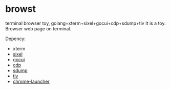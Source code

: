 # browst
terminal browser toy, golang+xterm+sixel+gocui+cdp+sdump+tiv
It is a toy. Browser web page on terminal.

Depency:
- xterm
- [sixel](https://github.com/saitoha/libsixel)
- [gocui](https://github.com/jroimartin/gocui)
- [cdp](https://github.com/mafredri/cdp)
- [sdump](https://github.com/uobikiemukot/sdump)
- [tiv](https://github.com/stefanhaustein/TerminalImageViewer)
- [chrome-launcher](https://github.com/chromedp/launcher)
